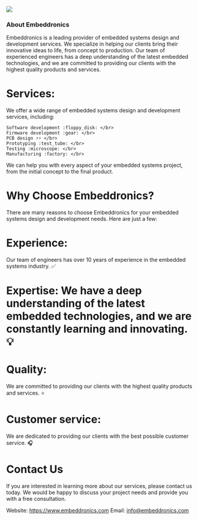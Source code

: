 
<img src="https://www.embeddronics.com/wp-content/uploads/2024/01/embedronic-logo-1-2048x778.png">

### About Embeddronics

Embeddronics is a leading provider of embedded systems design and development services. We specialize in helping our clients bring their innovative ideas to life, from concept to production. Our team of experienced engineers has a deep understanding of the latest embedded technologies, and we are committed to providing our clients with the highest quality products and services.

# Services:

We offer a wide range of embedded systems design and development services, including:

```Hardware design :computer: </br>
Software development :floppy_disk: </br>
Firmware development :gear: </br>
PCB design ⚡⚡ </br>
Prototyping :test_tube: </br>
Testing :microscope: </br>
Manufacturing :factory: </br>
```
We can help you with every aspect of your embedded systems project, from the initial concept to the final product.

# Why Choose Embeddronics?

There are many reasons to choose Embeddronics for your embedded systems design and development needs. Here are just a few:

# Experience: 

Our team of engineers has over 10 years of experience in the embedded systems industry. :white_check_mark:

# Expertise: We have a deep understanding of the latest embedded technologies, and we are constantly learning and innovating. :bulb:

# Quality: 

We are committed to providing our clients with the highest quality products and services. :star:


# Customer service:

We are dedicated to providing our clients with the best possible customer service. :headphones:


# Contact Us

If you are interested in learning more about our services, please contact us today. We would be happy to discuss your project needs and provide you with a free consultation.

Website: https://www.embeddronics.com
Email: info@embeddronics.com
